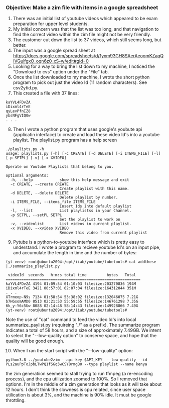 ### Objective: Make a zim file with items in a google spreadsheet
1. There was an initial list of youtube videos which appeared to be exam preparation for upper level students.
2. My initial concern was that the list was too long, and that navigation to find the correct video within the zim file might not be very friendly.
3. The customer cut down the list to 37 videos, which still seems long, but better.
4. The input was a google spread sheet at https://docs.google.com/spreadsheets/d/1yxm93GH8SAerAeoomKZaqQIVGulfgxO_oqn6z0_xS-w/edit#gid=0
5. Looking for a way to bring the list down to my machine, I noticed the "Download to cvs" uption under the "File" tab.
6. Once the list downloaded to my machine, I wrote the short python program to pick out just the video Id (11 random characters). See csv2ytid.py.
7. This created a file with 37 lines:
```
kaYVL4FDvZA
iDixml4rTeE
qyLevPfnIZ8
ybsNFgVIQ0w
. . .
```
8. Then I wrote a python program that uses google's youbute api (applicatin interface) to create and load these video Id's into a youtube playlist. The playlist.py program has a help screen
```
./playlists.py -h
usage: playlists.py [-h] [-c CREATE] [-d DELETE] [-i ITEMS_FILE] [-l] [-p SETPL] [-v] [-x XVIDEO]

Operate on Youtube Playlists that belong to you.

optional arguments:
  -h, --help            show this help message and exit
  -c CREATE, --create CREATE
                        Create playlist with this name.
  -d DELETE, --delete DELETE
                        Delete playlist by number.
  -i ITEMS_FILE, --items_file ITEMS_FILE
                        Insert Ids into default playlist
  -l, --list            List playlistss in your Channel.
  -p SETPL, --setPL SETPL
                        Set the playlist to work on
  -v, --videolist       List videos in current playlist.
  -x XVIDEO, --xvideo XVIDEO
                        Remove this video from current playlist
```
9. Pytube is a python-to-youtube interface which is pretty easy to understand. I wrote a program to recieve youtube Id's on an input pipe, and accumulate the length in time and the number of bytes:
```
(yt-venv) root@ubuntu2094:/opt/iiab/youtube/tubetools# cat addthese |./summarize_playlist.py 

 videoId  seconds   h:m:s total time         bytes   Total
============================================================
kaYVL4FDvZA 4194 01:09:54 01:10:03 filesize:203270836 194M
iDixml4rTeE 3421 00:57:01 02:07:04 filesize:164312044 351M
. . .
XTrmeop-N9s 7134 01:58:54 53:38:02 filesize:132046075 7.21G
b7HGsomAMD0 8513 02:21:53 55:59:55 filesize:146761298 7.35G
6k_y-Y6c5Uw 8088 02:14:48 58:14:43 filesize:149928866 7.49G
(yt-venv) root@ubuntu2094:/opt/iiab/youtube/tubetools# 
```
Note the use of "cat" command to feed the video Id's into local summarize_paylist.py (requireing "./" as a prefix). The summarize program indicates a total of 58 hours, and a size of approximately 7.49GB.  We intent to select the "--low-quality option" to conserve space, and hope that the quality will be good enough.

10. When I ran the start script with the "--low-quality" option:
```
python3.8 ../youtube2zim --api-key $API_KEY  --low-quality --id  PLs2auPpToJpbLTwPQ1fSGq5wCSY8rmgB0 --type playlist --name kenya
```
the zim generatiion seemed to stall trying to run ffmpeg (a re-encoding process), and the cpu utilization zoomed to 100%. So I removed that optionn. I'm in the middle of a zim generation that looks as it will take about 12 hours. I don't think the slowness is cpu related, since user space utilication is about 3%, and the machine is 90% idle. It must be google throttling.
